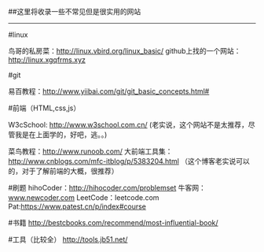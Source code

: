 ##这里将收录一些不常见但是很实用的网站

***


#linux

鸟哥的私房菜：http://linux.vbird.org/linux_basic/
github上找的一个网站：http://linux.xgqfrms.xyz



#git

易百教程：http://www.yiibai.com/git/git_basic_concepts.html#



#前端（HTML,css,js）

W3cSchool: http://www.w3school.com.cn/
(老实说，这个网站不是太推荐，尽管我是在上面学的，好吧，逃。。)

菜鸟教程：http://www.runoob.com/
大前端工具集：http://www.cnblogs.com/mfc-itblog/p/5383204.html
（这个博客老实说可以的，对于了解前端的大概，很推荐）

#刷题
hihoCoder：http://hihocoder.com/problemset
牛客网：www.newcoder.com
LeetCode：leetcode.com
Pat:https://www.patest.cn/p/index#course

#书籍
http://bestcbooks.com/recommend/most-influential-book/

#工具（比较全）
http://tools.jb51.net/

